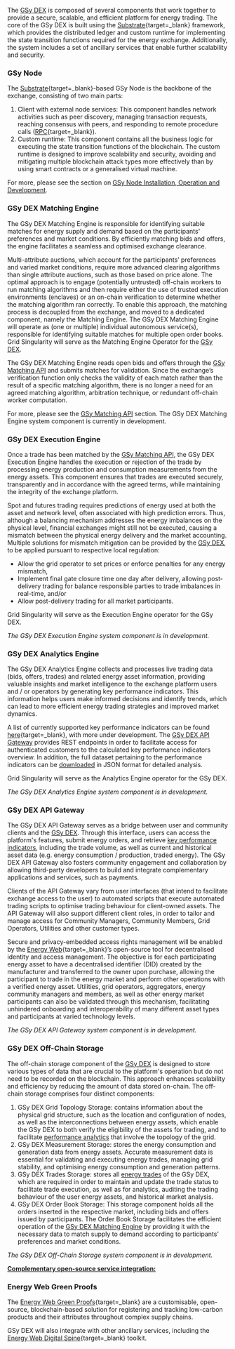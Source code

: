 The [GSy DEX](blockchain.md) is composed of several components that work together to provide a secure, scalable, and efficient platform for energy trading. The core of the GSy DEX is built using the [Substrate](https://substrate.io/){target=_blank} framework, which provides the distributed ledger and custom runtime for implementing the state transition functions required for the energy exchange. Additionally, the system includes a set of ancillary services that enable further scalability and security.

### GSy Node
The [Substrate](https://substrate.io/){target=_blank}-based GSy Node is the backbone of the exchange, consisting of two main parts:

1. Client with external node services: This component handles network activities such as peer discovery, managing transaction requests, reaching consensus with peers, and responding to remote procedure calls ([RPC](https://docs.substrate.io/build/remote-procedure-calls/){target=_blank}).
2. Custom runtime: This component contains all the business logic for executing the state transition functions of the blockchain. The custom runtime is designed to improve scalability and security, avoiding and mitigating multiple blockchain attack types more  effectively than by using smart contracts or a generalised virtual machine.

For more, please see the section on [GSy Node Installation, Operation and Development](blockchain-installation.md).

### GSy DEX Matching Engine
The GSy DEX Matching Engine is responsible for identifying suitable matches for energy supply and demand based on the participants' preferences and market conditions. By efficiently matching bids and offers, the engine facilitates a seamless and optimised exchange clearance.

Multi-attribute auctions, which account for the participants’ preferences and varied market conditions, require more advanced clearing algorithms than single attribute auctions, such as those based on price alone. The optimal approach is to engage (potentially untrusted) off-chain workers to run matching algorithms and then require either the use of trusted execution environments (enclaves) or an on-chain verification to determine whether the matching algorithm ran correctly. To enable this approach, the matching process is decoupled from the exchange, and moved to a dedicated component, namely the Matching Engine. The GSy DEX Matching Engine will operate as (one or multiple) individual autonomous service(s), responsible for identifying suitable matches for multiple open order books. Grid Singularity will serve as the Matching Engine Operator for the [GSy DEX](blockchain.md).

The GSy DEX Matching Engine reads open bids and offers through the [GSy Matching API](matching-api-walkthrough.md) and submits matches for validation. Since the exchange’s verification function only checks the validity of each match rather than the result of a specific matching algorithm, there is no longer a need for an agreed matching algorithm, arbitration technique, or redundant off-chain worker computation.

For more, please see the [GSy Matching API](matching-api-walkthrough.md) section.  The GSy DEX Matching Engine system component is currently in development.

### GSy DEX Execution Engine
Once a trade has been matched by the [GSy Matching API](matching-api-walkthrough.md), the GSy DEX Execution Engine handles the execution or rejection of the trade by processing energy production and consumption measurements from the energy assets. This component ensures that trades are executed securely, transparently and in accordance with the agreed terms, while maintaining the integrity of the exchange platform.

Spot and futures trading requires predictions of energy used at both the asset and network level, often associated with high prediction errors. Thus, although a balancing mechanism addresses the energy imbalances on the physical level, financial exchanges might still not be executed, causing a mismatch between the physical energy delivery and the market accounting. Multiple solutions for mismatch mitigation can be provided by the [GSy DEX](blockchain.md), to be applied pursuant to respective local regulation:

- Allow the grid operator to set prices or enforce penalties for any energy mismatch,
- Implement final gate closure time one day after delivery, allowing post-delivery trading for balance responsible parties to trade imbalances in real-time, and/or
- Allow post-delivery trading for all market participants.

Grid Singularity will serve as the Execution Engine operator for the GSy DEX.

_The GSy DEX Execution Engine system component is in development._

### GSy DEX Analytics Engine
The GSy DEX Analytics Engine collects and processes live trading data (bids, offers, trades) and related energy asset information, providing valuable insights and market intelligence to the exchange platform users and / or operators by generating key performance indicators. This information helps users make informed decisions and identify trends, which can lead to more efficient energy trading strategies and improved market dynamics.

A list of currently supported key performance indicators can be found [here](results-dashboard.md){target=_blank}, with more under development. The [GSy DEX API Gateway](#gsy-dex-api-gateway) provides REST endpoints in order to facilitate access for authenticated customers to the calculated key performance indicators overview. In addition, the full dataset pertaining to the performance indicators can be [downloaded](results-download.md) in JSON format for detailed analysis.

Grid Singularity will serve as the Analytics Engine operator for the GSy DEX.

_The GSy DEX Analytics Engine system component is in development._

### GSy DEX API Gateway

The GSy DEX API Gateway serves as a bridge between user and community clients and the [GSy DEX](blockchain.md). Through this interface, users can access the platform's features, submit energy orders, and retrieve [key performance indicators](results-dashboard.md), including the trade volume, as well as current and historical asset data (e.g. energy consumption / production, traded energy). The GSy DEX API Gateway also fosters community engagement and collaboration by allowing third-party developers to build and integrate complementary applications and services, such as payments.

Clients of the API Gateway vary from user interfaces (that intend to facilitate exchange access to the user) to automated scripts that execute automated trading scripts to optimise trading behaviour for client-owned assets. The API Gateway will also support different client roles, in order to tailor and manage access for Community Managers, Community Members, Grid Operators, Utilities and other customer types.

Secure and privacy-embedded access rights management will be enabled by the [Energy Web](https://energy-web-foundation.gitbook.io/energy-web/solutions-2023/data-exchange/use-cases-and-reference-implementations/digital-spine-for-electricity-markets){target=_blank}’s open-source tool for decentralised identity and access management. The objective is for each participating energy asset to have a decentralised identifier (DID) created by the manufacturer and transferred to the owner upon purchase, allowing the participant to trade in the energy market and perform other operations with a verified energy asset. Utilities, grid operators, aggregators, energy community managers and members, as well as other energy market participants can also be validated through this mechanism, facilitating unhindered onboarding and interoperability of many different asset types and participants at varied technology levels.

_The GSy DEX API Gateway system component is in development._

### GSy DEX Off-Chain Storage

The off-chain storage component of the [GSy DEX](blockchain.md) is designed to store various types of data that are crucial to the platform's operation but do not need to be recorded on the blockchain. This approach enhances scalability and efficiency by reducing the amount of data stored on-chain. The off-chain storage comprises four distinct components:

1. GSy DEX Grid Topology Storage: contains information about the physical grid structure, such as the location and configuration of nodes, as well as the interconnections between energy assets, which enable the GSy DEX to both verify the eligibility of the assets for trading, and to facilitate [performance analytics](results-dashboard.md) that involve the topology of the grid.
2. GSy DEX Measurement Storage: stores the energy consumption and generation data from energy assets. Accurate measurement data is essential for validating and executing energy trades, managing grid stability, and optimising energy consumption and generation patterns.
3. GSy DEX Trades Storage: stores all [energy trades](trades.md) of the GSy DEX, which are required in order to maintain and update the trade status to facilitate trade execution, as well as for analytics, auditing the trading behaviour of the user energy assets, and historical market analysis.
4. GSy DEX Order Book Storage: This storage component holds all the orders inserted in the respective market, including bids and offers issued by  participants. The Order Book Storage facilitates the efficient operation of the [GSy DEX Matching Engine](#gsy-dex-matching-engine) by providing it with the necessary data to match supply to demand according to participants' preferences and market conditions.

_The GSy DEX Off-Chain Storage system component is in development._

<u>**Complementary open-source service integration:**</u>

### Energy Web Green Proofs

The [Energy Web Green Proofs](https://energy-web-foundation.gitbook.io/energy-web/solutions-2023/green-proofs){target=_blank} are a customisable, open-source, blockchain-based solution for registering and tracking low-carbon products and their attributes throughout complex supply chains.

GSy DEX will also integrate with other ancillary services, including the [Energy Web Digital Spine](https://energy-web-foundation.gitbook.io/energy-web/solutions-2023/data-exchange/use-cases-and-reference-implementations/digital-spine-for-electricity-markets){target=_blank} toolkit.
